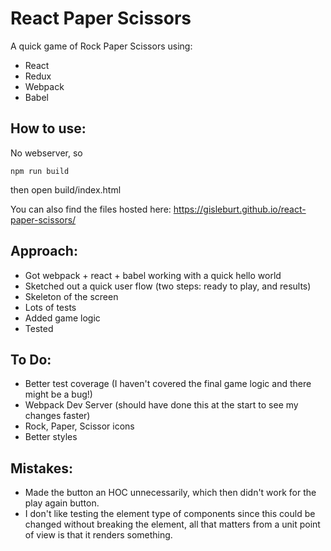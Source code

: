 React Paper Scissors
====================

A quick game of Rock Paper Scissors using:
- React
- Redux
- Webpack
- Babel

How to use:
-----------

No webserver, so

```
npm run build
```

then open build/index.html

You can also find the files hosted here: https://gisleburt.github.io/react-paper-scissors/

Approach:
---------

- Got webpack + react + babel working with a quick hello world
- Sketched out a quick user flow (two steps: ready to play, and results)
- Skeleton of the screen
- Lots of tests
- Added game logic
- Tested

To Do:
------

- Better test coverage (I haven't covered the final game logic and there might be a bug!)
- Webpack Dev Server (should have done this at the start to see my changes faster)
- Rock, Paper, Scissor icons
- Better styles

Mistakes:
---------

- Made the button an HOC unnecessarily, which then didn't work for the play again button.
- I don't like testing the element type of components since this could be changed without breaking the element,
  all that matters from a unit point of view is that it renders something.
